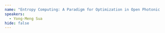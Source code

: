 ```yaml
---
name: "Entropy Computing: A Paradigm for Optimization in Open Photonic Systems"
speakers:
  - Yong-Meng Sua
hide: false
---
```


